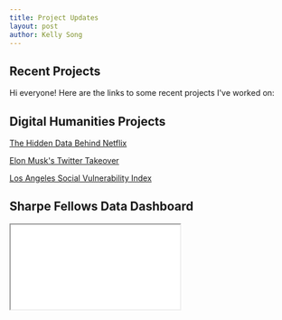 ```yaml
---
title: Project Updates
layout: post
author: Kelly Song
---
```


## Recent Projects


Hi everyone! Here are the links to some recent projects I've worked on:

## Digital Humanities Projects

<a href="https://n3tf7ix.humspace.ucla.edu/">The Hidden Data Behind Netflix</a>

<a href="https://twittertakeoverproj.humspace.ucla.edu">Elon Musk's Twitter Takeover</a>

<a href="https://storymaps.arcgis.com/stories/1085a8b5ae8843319cfd8595050438bc">Los Angeles Social Vulnerability Index</a>


## Sharpe Fellows Data Dashboard

<iframe src="[https://www.w3schools.com](https://public.tableau.com/views/SHARPEFELLOWSDATADASHBOARD/Sharpe?:language=en-US&:display_count=n&:origin=viz_share_link)" title="W3Schools Free Online Web Tutorials"></iframe>     
